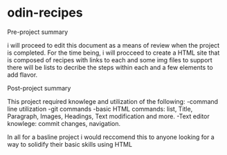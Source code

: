# odin-recipes

Pre-project summary

i will proceed to edit this document as a means of review when the project
is completed. For the time being, i will procceed to create a HTML site 
that is composed of recipes with links to each and some img files to support
there will be lists to decribe the steps within each and a few elements to add flavor. 

Post-project summary

This project required knowlege and utilization of the following: 
-command line utilization 
-git commands
-basic HTML commands: list, Title, Paragraph, Images, Headings, Text modification and more.
-Text editor knowlege: commit changes, navigation. 

In all for a basline project i would reccomend this to anyone looking for a way to solidify their basic skills using HTML